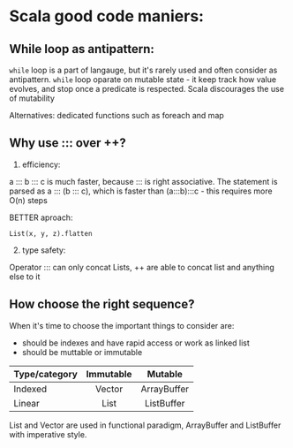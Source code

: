 # Scala good code maniers:

## While loop as antipattern:
`while` loop is a part of langauge, but it's rarely used and often consider as antipattern. `while` loop oparate on mutable state - it keep track how value evolves, and stop once a predicate  is respected. Scala discourages the use of mutability

Alternatives: dedicated functions such as foreach and map 

## Why use ::: over ++?

1) efficiency:

a ::: b ::: c is much faster, because ::: is right associative. The statement is parsed as 
a ::: (b ::: c), which is faster than (a:::b):::c - this requires more O(n) steps

BETTER aproach:
```
List(x, y, z).flatten
```

2) type safety:

Operator ::: can only concat Lists, ++ are able to concat list and anything else to it

## How choose the right sequence?
When it's time to choose the important things to consider are:
* should be indexes and have rapid access or work as linked list
* should be muttable or immutable 

| Type/category  | Immutable | Mutable |
| ------------- |:-------------:|:-------------:|
| Indexed     | Vector     | ArrayBuffer      |
| Linear      | List     | ListBuffer     |

List and Vector are used in functional paradigm, ArrayBuffer and ListBuffer with imperative style.
